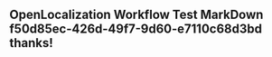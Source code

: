 <properties
ms.topic="hero-topic"
ms.test1="hero-topic"
ms.test2="test"/>


## OpenLocalization Workflow Test MarkDown f50d85ec-426d-49f7-9d60-e7110c68d3bd thanks!



<!--HONumber=Jul16_HO3-->



